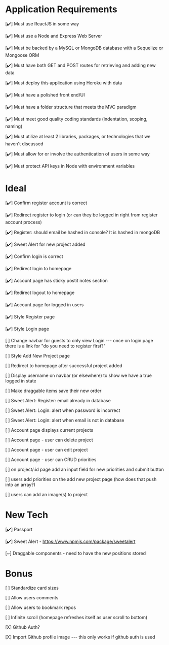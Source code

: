 # Application Requirements

[✔️] Must use ReactJS in some way

[✔️] Must use a Node and Express Web Server

[✔️] Must be backed by a MySQL or MongoDB database with a Sequelize or Mongoose ORM

[✔️] Must have both GET and POST routes for retrieving and adding new data

[✔️] Must deploy this application using Heroku with data

[✔️] Must have a polished front end/UI

[✔️] Must have a folder structure that meets the MVC paradigm

[✔️] Must meet good quality coding standards (indentation, scoping, naming)

[✔️] Must utilize at least 2 libraries, packages, or technologies that we haven't discussed

[✔️] Must allow for or involve the authentication of users in some way

[✔️] Must protect API keys in Node with environment variables

# Ideal

[✔️] Confirm register account is correct

[✔️] Redirect register to login (or can they be logged in right from register account process)

[✔️] Register: should email be hashed in console? It is hashed in mongoDB

[✔️] Sweet Alert for new project added

[✔️] Confirm login is correct

[✔️] Redirect login to homepage

[✔️] Account page has sticky postit notes section

[✔️] Redirect logout to homepage 

[✔️] Account page for logged in users

[✔️] Style Register page

[✔️] Style Login page

[ ] Change navbar for guests to only view Login --- once on login page there is a link for "do you need to register first?"

[ ] Style Add New Project page

[ ] Redirect to homepage after successful project added

[ ] Display username on navbar (or elsewhere) to show we have a true logged in state

[ ] Make draggable items save their new order

[ ] Sweet Alert: Register: email already in database

[ ] Sweet Alert: Login: alert when password is incorrect

[ ] Sweet Alert: Login: alert when email is not in database

[ ] Account page displays current projects

[ ] Account page - user can delete project

[ ] Account page - user can edit project

[ ] Account page - user can CRUD priorities

[ ] on project/:id page add an input field for new priorities and submit button

[ ] users add priorities on the add new project page (how does that push into an array?)

[ ] users can add an image(s) to project

# New Tech
[✔️] Passport

[✔️] Sweet Alert - https://www.npmjs.com/package/sweetalert

[~] Draggable components - need to have the new positions stored

# Bonus

[ ] Standardize card sizes

[ ] Allow users comments

[ ] Allow users to bookmark repos

[ ] Infinite scroll (homepage refreshes itself as user scroll to bottom)

[X] Github Auth?

[X] Import Github profile image --- this only works if github auth is used